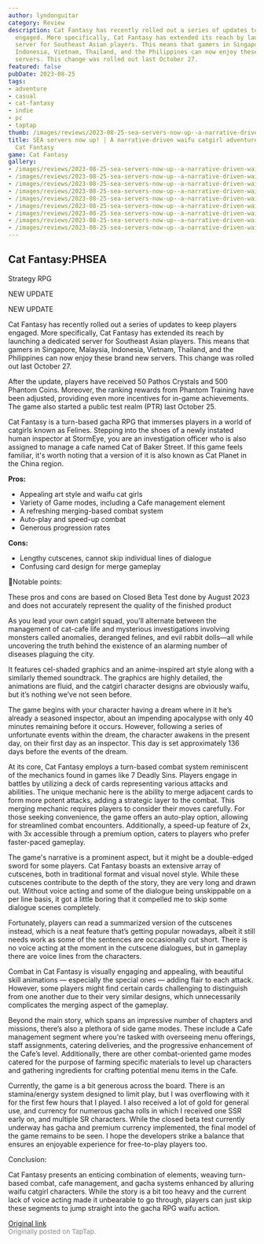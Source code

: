```yaml
---
author: lyndonguitar
category: Review
description: Cat Fantasy has recently rolled out a series of updates to keep players
  engaged. More specifically, Cat Fantasy has extended its reach by launching a dedicated
  server for Southeast Asian players. This means that gamers in Singapore, Malaysia,
  Indonesia, Vietnam, Thailand, and the Philippines can now enjoy these brand new
  servers. This change was rolled out last October 27.
featured: false
pubDate: 2023-08-25
tags:
- adventure
- casual
- cat-fantasy
- indie
- pc
- taptap
thumb: /images/reviews/2023-08-25-sea-servers-now-up--a-narrative-driven-waifu-catgirl-adventure--review---cat-fantasy-0.avif
title: SEA servers now up! | A narrative-driven waifu catgirl adventure | Review -
  Cat Fantasy
game: Cat Fantasy
gallery:
- /images/reviews/2023-08-25-sea-servers-now-up--a-narrative-driven-waifu-catgirl-adventure--review---cat-fantasy-0.avif
- /images/reviews/2023-08-25-sea-servers-now-up--a-narrative-driven-waifu-catgirl-adventure--review---cat-fantasy-1.avif
- /images/reviews/2023-08-25-sea-servers-now-up--a-narrative-driven-waifu-catgirl-adventure--review---cat-fantasy-2.avif
- /images/reviews/2023-08-25-sea-servers-now-up--a-narrative-driven-waifu-catgirl-adventure--review---cat-fantasy-3.avif
- /images/reviews/2023-08-25-sea-servers-now-up--a-narrative-driven-waifu-catgirl-adventure--review---cat-fantasy-4.avif
- /images/reviews/2023-08-25-sea-servers-now-up--a-narrative-driven-waifu-catgirl-adventure--review---cat-fantasy-5.avif
- /images/reviews/2023-08-25-sea-servers-now-up--a-narrative-driven-waifu-catgirl-adventure--review---cat-fantasy-6.avif
- /images/reviews/2023-08-25-sea-servers-now-up--a-narrative-driven-waifu-catgirl-adventure--review---cat-fantasy-7.avif
- /images/reviews/2023-08-25-sea-servers-now-up--a-narrative-driven-waifu-catgirl-adventure--review---cat-fantasy-8.avif
---
```

Cat Fantasy:PHSEA
--
Strategy
RPG

NEW UPDATE

NEW UPDATE

Cat Fantasy has recently rolled out a series of updates to keep players engaged. More specifically, Cat Fantasy has extended its reach by launching a dedicated server for Southeast Asian players. This means that gamers in Singapore, Malaysia, Indonesia, Vietnam, Thailand, and the Philippines can now enjoy these brand new servers. This change was rolled out last October 27.

After the update, players have received 50 Pathos Crystals and 500 Phantom Coins. Moreover, the ranking rewards from Phantom Training have been adjusted, providing even more incentives for in-game achievements. The game also started a public test realm (PTR) last October 25.

Cat Fantasy is a turn-based gacha RPG that immerses players in a world of catgirls known as Felines. Stepping into the shoes of a newly instated human inspector at StormEye, you are an investigation officer who is also assigned to manage a cafe named Cat of Baker Street. If this game feels familiar, it's worth noting that a version of it is also known as Cat Planet in the China region.


**Pros:**
- Appealing art style and waifu cat girls
- Variety of Game modes, including a Cafe management element
- A refreshing merging-based combat system
- Auto-play and speed-up combat
- Generous progression rates


**Cons:**
- Lengthy cutscenes, cannot skip individual lines of dialogue
- Confusing card design for merge gameplay


📝Notable points:

These pros and cons are based on Closed Beta Test done by August 2023 and does not accurately represent the quality of the finished product

As you lead your own catgirl squad, you'll alternate between the management of cat-cafe life and mysterious investigations involving monsters called anomalies, deranged felines, and evil rabbit dolls—all while uncovering the truth behind the existence of an alarming number of diseases plaguing the city.

It features cel-shaded graphics and an anime-inspired art style along with a similarly themed soundtrack. The graphics are highly detailed, the animations are fluid, and the catgirl character designs are obviously waifu, but it’s nothing we’ve not seen before.

The game begins with your character having a dream where in it he’s already a seasoned inspector, about an impending apocalypse with only 40 minutes remaining before it occurs. However, following a series of unfortunate events within the dream, the character awakens in the present day, on their first day as an inspector. This day is set approximately 136 days before the events of the dream.

At its core, Cat Fantasy employs a turn-based combat system reminiscent of the mechanics found in games like 7 Deadly Sins. Players engage in battles by utilizing a deck of cards representing various attacks and abilities. The unique mechanic here is the ability to merge adjacent cards to form more potent attacks, adding a strategic layer to the combat. This merging mechanic requires players to consider their moves carefully. For those seeking convenience, the game offers an auto-play option, allowing for streamlined combat encounters. Additionally, a speed-up feature of 2x, with 3x accessible through a premium option, caters to players who prefer faster-paced gameplay.

The game's narrative is a prominent aspect, but it might be a double-edged sword for some players. Cat Fantasy boasts an extensive array of cutscenes, both in traditional format and visual novel style. While these cutscenes contribute to the depth of the story, they are very long and drawn out. Without voice acting and some of the dialogue being unskippable on a per line basis, it got a little boring that it compelled me to skip some dialogue scenes completely.

Fortunately, players can read a summarized version of the cutscenes instead, which is a neat feature that’s getting popular nowadays, albeit it still needs work as some of the sentences are occasionally cut short. There is no voice acting at the moment in the cutscene dialogues, but in gameplay there are voice lines from the characters.

Combat in Cat Fantasy is visually engaging and appealing, with beautiful skill animations — especially the special ones — adding flair to each attack. However, some players might find certain cards challenging to distinguish from one another due to their very similar designs, which unnecessarily complicates the merging aspect of the gameplay.

Beyond the main story, which spans an impressive number of chapters and missions, there’s also a plethora of side game modes. These include a Cafe management segment where you're tasked with overseeing menu offerings, staff assignments, catering deliveries, and the progressive enhancement of the Cafe’s level. Additionally, there are other combat-oriented game modes catered for the purpose of farming specific materials to level up characters and gathering ingredients for crafting potential menu items in the Cafe.

Currently, the game is a bit generous across the board. There is an stamina/energy system designed to limit play, but I was overflowing with it for the first few hours that I played. I also received a lot of gold for general use, and currency for numerous gacha rolls in which I received one SSR early on, and multiple SR characters. While the closed beta test currently underway has gacha and premium currency implemented, the final model of the game remains to be seen. I hope the developers strike a balance that ensures an enjoyable experience for free-to-play players too.

Conclusion:

Cat Fantasy presents an enticing combination of elements, weaving turn-based combat, cafe management, and gacha systems enhanced by alluring waifu catgirl characters. While the story is a bit too heavy and the current lack of voice acting made it unbearable to go through, players can just skip these segments to jump straight into the gacha RPG waifu action.

[Original link](https://www.taptap.io/post/6194247)<br><span style="font-size: 0.95em; color: #888;">Originally posted on TapTap.</span>